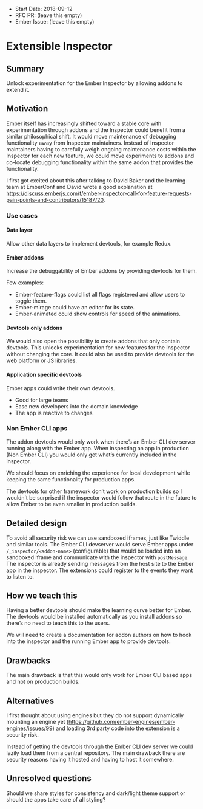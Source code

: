 - Start Date: 2018-09-12
- RFC PR: (leave this empty)
- Ember Issue: (leave this empty)

# Extensible Inspector

## Summary

Unlock experimentation for the Ember Inspector by allowing addons to extend it.

## Motivation

Ember itself has increasingly shifted toward a stable core with experimentation through addons and the Inspector could benefit from a similar philosophical shift. It would move maintenance of debugging functionality away from Inspector maintainers. Instead of Inspector maintainers having to carefully weigh ongoing maintenance costs within the Inspector for each new feature, we could move experiments to addons and co-locate debugging functionality within the same addon that provides the functionality.

I first got excited about this after talking to David Baker and the learning team at EmberConf and David wrote a good explanation at
https://discuss.emberjs.com/t/ember-inspector-call-for-feature-requests-pain-points-and-contributors/15187/20.

### Use cases

#### Data layer
Allow other data layers to implement devtools, for example Redux.

#### Ember addons
Increase the debuggability of Ember addons by providing devtools for them.

Few examples:

- Ember-feature-flags could list all flags registered and allow users to toggle them.
- Ember-mirage could have an editor for its state.
- Ember-animated could show controls for speed of the animations.

#### Devtools only addons
We would also open the possibility to create addons that only contain devtools. This unlocks experimentation for new features for the Inspector without changing the core. It could also be used to provide devtools for the web platform or JS libraries.

#### Application specific devtools
Ember apps could write their own devtools.

- Good for large teams
- Ease new developers into the domain knowledge
- The app is reactive to changes

### Non Ember CLI apps

The addon devtools would only work when there’s an Ember CLI dev server running along with the Ember app. When inspecting an app in production (Non Ember CLI) you would only get what’s currently included in the inspector.

We should focus on enriching the experience for local development while keeping the same functionality for production apps.

The devtools for other framework don’t work on production builds so I wouldn’t be surprised if the inspector would follow that route in the future to allow Ember to be even smaller in production builds.

## Detailed design

To avoid all security risk we can use sandboxed iframes, just like Twiddle and similar tools. The Ember CLI devserver would serve Ember apps under `/_inspector/<addon-name>` (configurable) that would be loaded into an sandboxed iframe and communicate with the inspector with `postMessage`. The inspector is already sending messages from the host site to the Ember app in the inspector. The extensions could register to the events they want to listen to.

## How we teach this

Having a better devtools should make the learning curve better for Ember. The devtools would be installed automatically as you install addons so there’s no need to teach this to the users.

We will need to create a documentation for addon authors on how to hook into the inspector and the running Ember app to provide devtools.

## Drawbacks

The main drawback is that this would only work for Ember CLI based apps and not on production builds.

## Alternatives

I first thought about using engines but they do not support dynamically mounting an engine yet (https://github.com/ember-engines/ember-engines/issues/99) and loading 3rd party code into the extension is a security risk.

Instead of getting the devtools through the Ember CLI dev server we could lazily load them from a central repository. The main drawback there are security reasons having it hosted and having to host it somewhere.

## Unresolved questions

Should we share styles for consistency and dark/light theme support or should the apps take care of all styling?
